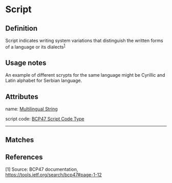 # Script

## Definition
Script indicates writing system variations that distinguish the written forms of a language or its dialects<sup>[1](#fn1)</sup>

## Usage notes
An example of different scrypts for the same language might be Cyrillic and Latin alphabet for Serbian language. 

## Attributes
name: [Multilingual String](../datatypes/MultilingualString.md)

script code: [BCP47 Script Code Type](../datatypes/BCP47ScriptCode.md)

---

## Matches

## References
<a name="fn1">\[1\]</a> Source: BCP47 documentation, https://tools.ietf.org/search/bcp47#page-1-12 
